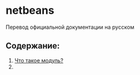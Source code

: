 # netbeans

Перевод официальной документации на русском


## Содержание:

1. [Что такое модуль?](chto_takoe_modul.md)
2. 
